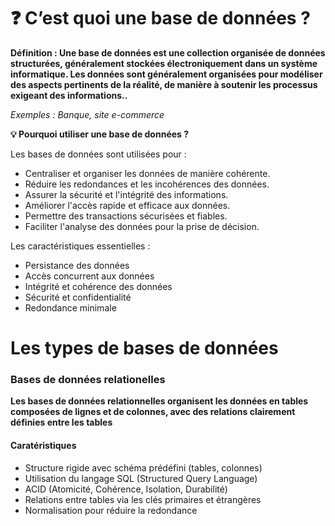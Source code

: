 # ❓ C’est quoi une base de données ?

**Définition : Une base de données est une collection organisée de données structurées, généralement stockées électroniquement dans un système informatique. Les données sont généralement organisées pour modéliser des aspects pertinents de la réalité, de manière à soutenir les processus exigeant des informations..** 

*Exemples : Banque, site e-commerce*

**💡 Pourquoi utiliser une base de données ?**

Les bases de données sont utilisées pour :

- Centraliser et organiser les données de manière cohérente.
- Réduire les redondances et les incohérences des données.
- Assurer la sécurité et l'intégrité des informations.
- Améliorer l'accès rapide et efficace aux données.
- Permettre des transactions sécurisées et fiables.
- Faciliter l'analyse des données pour la prise de décision.

Les caractéristiques essentielles :
- Persistance des données
- Accès concurrent aux données
- Intégrité et cohérence des données
- Sécurité et confidentialité
- Redondance minimale

# Les types de bases de données  

### Bases de données relationelles 

**Les bases de données relationnelles organisent les données en tables composées de lignes et de colonnes, avec des relations clairement définies entre les tables**

#### Caratéristiques 
- Structure rigide avec schéma prédéfini (tables, colonnes)
- Utilisation du langage SQL (Structured Query Language)
- ACID (Atomicité, Cohérence, Isolation, Durabilité)
- Relations entre tables via les clés primaires et étrangères
- Normalisation pour réduire la redondance



